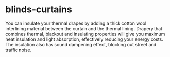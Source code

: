 blinds-curtains
===============

You can insulate your thermal drapes by adding a thick cotton wool interlining material between the curtain and the thermal lining. Drapery that combines thermal, blackout and insulating properties will give you maximum heat insulation and light absorption, effectively reducing your energy costs. The insulation also has sound dampening effect, blocking out street and traffic noise.
